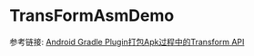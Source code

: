 # TransFormAsmDemo

参考链接:
[Android Gradle Plugin打包Apk过程中的Transform API](https://www.jianshu.com/p/811b0d0975ef)
